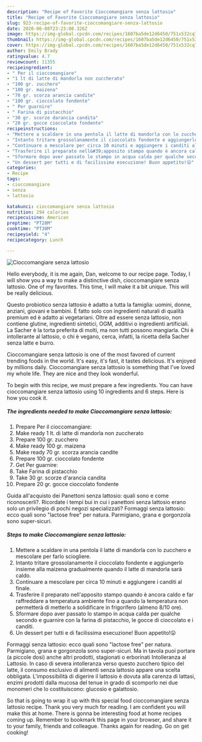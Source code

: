 ```yaml
---
description: "Recipe of Favorite Cioccomangiare senza lattosio"
title: "Recipe of Favorite Cioccomangiare senza lattosio"
slug: 923-recipe-of-favorite-cioccomangiare-senza-lattosio
date: 2020-06-08T23:23:08.326Z
image: https://img-global.cpcdn.com/recipes/1607ba5de12d6450/751x532cq70/cioccomangiare-senza-lattosio-recipe-main-photo.jpg
thumbnail: https://img-global.cpcdn.com/recipes/1607ba5de12d6450/751x532cq70/cioccomangiare-senza-lattosio-recipe-main-photo.jpg
cover: https://img-global.cpcdn.com/recipes/1607ba5de12d6450/751x532cq70/cioccomangiare-senza-lattosio-recipe-main-photo.jpg
author: Emily Brady
ratingvalue: 4.7
reviewcount: 11355
recipeingredient:
- " Per il cioccomangiare"
- "1 lt di latte di mandorla non zuccherato"
- "100 gr. zucchero"
- "100 gr. maizena"
- "70 gr. scorza arancia candite"
- "100 gr. cioccolato fondente"
- " Per guarnire"
- " Farina di pistacchio"
- "30 gr. scorze darancia candita"
- "20 gr. gocce cioccolato fondente"
recipeinstructions:
- "Mettere a scaldare in una pentola il latte di mandorla con lo zucchero e mescolare per farlo sciogliere."
- "Intanto tritare grossolanamente il cioccolato fondente e aggiungerlo insieme alla maizena gradualmente quando il latte di mandorla sarà caldo."
- "Continuare a mescolare per circa 10 minuti e aggiungere i canditi al finale."
- "Trasferire il preparato nell&#39;apposito stampo quando è ancora caldo e far raffreddare a temperatura ambiente fino a quando la temperatura non permetterà di metterlo a solidificare in frigorifero (almeno 8/10 ore)."
- "Sformare dopo aver passato lo stampo in acqua calda per qualche secondo e guarnire con la farina di pistacchio, le gocce di cioccolato e i canditi."
- "Un dessert per tutti e di facilissima esecuzione! Buon appetito!😛"
categories:
- Recipe
tags:
- cioccomangiare
- senza
- lattosio

katakunci: cioccomangiare senza lattosio 
nutrition: 294 calories
recipecuisine: American
preptime: "PT28M"
cooktime: "PT30M"
recipeyield: "4"
recipecategory: Lunch

---
```



![Cioccomangiare senza lattosio](https://img-global.cpcdn.com/recipes/1607ba5de12d6450/751x532cq70/cioccomangiare-senza-lattosio-recipe-main-photo.jpg)

Hello everybody, it is me again, Dan, welcome to our recipe page. Today, I will show you a way to make a distinctive dish, cioccomangiare senza lattosio. One of my favorites. This time, I will make it a bit unique. This will be really delicious.

Questo probiotico senza lattosio è adatto a tutta la famiglia: uomini, donne, anziani, giovani e bambini. È fatto solo con ingredienti naturali di qualità premium ed è adatto ai vegetariani. Oltre ad essere senza lattosio, non contiene glutine, ingredienti sintetici, OGM, additivi o ingredienti artificiali. La Sacher è la torta preferita di molti, ma non tutti possono mangiarla. Chi è intollerante al lattosio, o chi è vegano, cerca, infatti, la ricetta della Sacher senza latte e burro.

Cioccomangiare senza lattosio is one of the most favored of current trending foods in the world. It's easy, it's fast, it tastes delicious. It's enjoyed by millions daily. Cioccomangiare senza lattosio is something that I've loved my whole life. They are nice and they look wonderful.


To begin with this recipe, we must prepare a few ingredients. You can have cioccomangiare senza lattosio using 10 ingredients and 6 steps. Here is how you cook it.

<!--inarticleads1-->

##### The ingredients needed to make Cioccomangiare senza lattosio:

1. Prepare  Per il cioccomangiare:
1. Make ready 1 lt. di latte di mandorla non zuccherato
1. Prepare 100 gr. zucchero
1. Make ready 100 gr. maizena
1. Make ready 70 gr. scorza arancia candite
1. Prepare 100 gr. cioccolato fondente
1. Get  Per guarnire:
1. Take  Farina di pistacchio
1. Take 30 gr. scorze d&#39;arancia candita
1. Prepare 20 gr. gocce cioccolato fondente


Guida all&#39;acquisto dei Panettoni senza lattosio: quali sono e come riconoscerli?. Ricordate i tempi bui in cui i panettoni senza lattosio erano solo un privilegio di pochi negozi specializzati? Formaggi senza lattosio: ecco quali sono &#34;lactose free&#34; per natura. Parmigiano, grana e gorgonzola sono super-sicuri. 

<!--inarticleads2-->

##### Steps to make Cioccomangiare senza lattosio:

1. Mettere a scaldare in una pentola il latte di mandorla con lo zucchero e mescolare per farlo sciogliere.
1. Intanto tritare grossolanamente il cioccolato fondente e aggiungerlo insieme alla maizena gradualmente quando il latte di mandorla sarà caldo.
1. Continuare a mescolare per circa 10 minuti e aggiungere i canditi al finale.
1. Trasferire il preparato nell&#39;apposito stampo quando è ancora caldo e far raffreddare a temperatura ambiente fino a quando la temperatura non permetterà di metterlo a solidificare in frigorifero (almeno 8/10 ore).
1. Sformare dopo aver passato lo stampo in acqua calda per qualche secondo e guarnire con la farina di pistacchio, le gocce di cioccolato e i canditi.
1. Un dessert per tutti e di facilissima esecuzione! Buon appetito!😛


Formaggi senza lattosio: ecco quali sono &#34;lactose free&#34; per natura. Parmigiano, grana e gorgonzola sono super-sicuri. Ma in tavola puoi portare (a piccole dosi) anche altri prodotti, stagionati o erborinati Intolleranza al Lattosio. In caso di severa intolleranza verso questo zucchero tipico del latte, il consumo esclusivo di alimenti senza lattosio appare una scelta obbligata. L&#39;impossibilità di digerire il lattosio è dovuta alla carenza di lattasi, enzimi prodotti dalla mucosa del tenue in grado di scomporlo nei due monomeri che lo costituiscono: glucosio e galattosio. 

So that is going to wrap it up with this special food cioccomangiare senza lattosio recipe. Thank you very much for reading. I am confident you will make this at home. There is gonna be interesting food at home recipes coming up. Remember to bookmark this page in your browser, and share it to your family, friends and colleague. Thanks again for reading. Go on get cooking!
